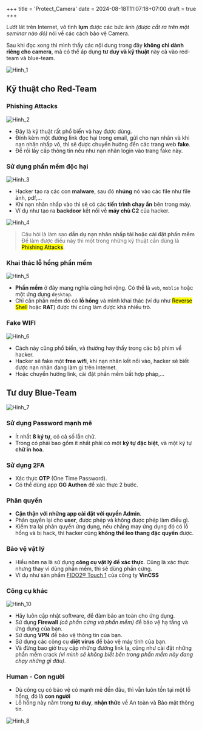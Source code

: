 +++
title = 'Protect_Camera'
date = 2024-08-18T11:07:18+07:00
draft = true
+++

Lướt lát trên Internet, vô tình **lụm** được các bức ảnh *(được cắt ra trên một seminar nào đó)* nói về các cách bảo vệ Camera.

Sau khi đọc xong thì mình thấy các nội dung trong đây **không chỉ dành riêng cho camera**, mà có thể áp dụng **tư duy và kỹ thuật** này cả vào red-team và blue-team.

![Hinh_1](/image/CyberSecurity/Protect_Camera/1.jpg)

## Kỹ thuật cho Red-Team

### Phishing Attacks

![Hinh_2](/image/CyberSecurity/Protect_Camera/2.jpg)

- Đây là kỹ thuật rất phổ biến và hay được dùng.
- Đính kèm một đường link đọc hại trong email, gửi cho nạn nhân và khi nạn nhân nhấp vô, thì sẽ được chuyển hướng đến các trang web **fake**.
- Để rồi lấy cấp thông tin nếu như nạn nhân login vào trang fake này.

### Sử dụng phần mềm độc hại

![Hinh_3](/image/CyberSecurity/Protect_Camera/3.jpg)

- Hacker tạo ra các con **malware**, sau đó **nhúng** nó vào các file như file ảnh, pdf,...
- Khi nạn nhân nhấp vào thì sẽ có các **tiến trình chạy ẩn** bên trong máy.
- Ví dụ như tạo ra **backdoor** kết nối về **máy chủ C2** của hacker.

![Hinh_4](/image/CyberSecurity/Protect_Camera/4.jpg)

> Câu hỏi là làm sao **dẫn dụ nạn nhân nhấp tải hoặc cài đặt phần mềm** <br>
> Để làm được điều này thì một trong những kỹ thuật cần dùng là <mark>Phishing Attacks</mark>.

### Khai thác lỗ hổng phần mềm

![Hinh_5](/image/CyberSecurity/Protect_Camera/5.jpg)

- **Phần mềm** ở đây mang nghĩa cũng hơi rộng. Có thể là `web`, `moblie` hoặc một ứng dụng `desktop`.
- Chỉ cần phần mềm đó có **lỗ hổng** và mình khai thác (ví dụ như <mark>Reverse Shell</mark> hoặc **RAT**) được thì cũng làm được khá nhiều trò.

### Fake WIFI

![Hinh_6](/image/CyberSecurity/Protect_Camera/6.jpg)

- Cách này cũng phổ biến, và thường hay thấy trong các bộ phim về hacker.
- Hacker sẽ fake một **free wifi**, khi nạn nhân kết nối vào, hacker sẽ biết được nạn nhân đang làm gì trên Internet.
- Hoặc chuyển hướng link, cài đặt phần mềm bất hợp pháp,...

## Tư duy Blue-Team

![Hinh_7](/image/CyberSecurity/Protect_Camera/7.jpg)

### Sử dụng Password mạnh mẽ
- Ít nhất **8 ký tự**, có cả số lẫn chữ.
- Trong có phải bao gồm ít nhất phải có một **ký tự đặc biệt**, và một ký tự **chữ in hoa**.

### Sử dụng 2FA
- Xác thực **OTP** (One Time Password).
- Có thể dùng app **GG Authen** để xác thực 2 bước.

### Phân quyền
- **Cận thận với những app cài đặt với quyền Admin**.
- Phân quyền lại cho **user**, được phép và không được phép làm điều gì.
- Kiểm tra lại phân quyền ứng dụng, nếu chẳng may ứng dụng đó có lỗ hổng và bị hack, thì hacker cũng **không thể leo thang đặc quyền** được.

### Bảo vệ vật lý
- Hiểu nôm na là sử dụng **công cụ vật lý để xác thực**. Cũng là xác thực nhưng thay vì dùng phần mềm, thì sẽ dùng phần cứng.
- Ví dụ như sản phẩm [FIDO2® Touch 1][FIDO2® Touch 1] của công ty **VinCSS**

[FIDO2® Touch 1]: https://vincss.net/vi/product/khoa-xac-thuc-manh-vincss-fido2-touch-1-ket-noi-usb-type-a-ho-tro-xac-thuc-an-toan-khong-mat-khau-chuan-uaf-u2f-fido2-hang-chinh-hang/

### Công cụ khác

![Hinh_10](/image/CyberSecurity/Protect_Camera/10.jpg)

- Hãy luôn cập nhật software, để đảm bảo an toàn cho ứng dụng.
- Sử dụng **Firewall** *(cả phần cứng và phần mềm)* để bảo vệ hạ tầng và ứng dụng của bạn.
- Sử dụng **VPN** để bảo vệ thông tin của bạn.
- Sử dụng các công cụ **diệt virus** để bảo vệ máy tính của bạn.
- Và đừng bao giờ truy cập những đường link lạ, cũng như cài đặt những phần mềm crack *(vì mình sẽ không biết bên trong phần mềm này đang chạy những gì đâu)*.

### Human - Con người
- Dù công cụ có bảo vệ có mạnh mẽ đến đâu, thì vẫn luôn tồn tại một lỗ hổng, đó là **con người**
- Lỗ hổng này nằm trong **tư duy**, **nhận thức** về An toàn và Bảo mật thông tin.

![Hinh_8](/image/CyberSecurity/Protect_Camera/8.jpg)



